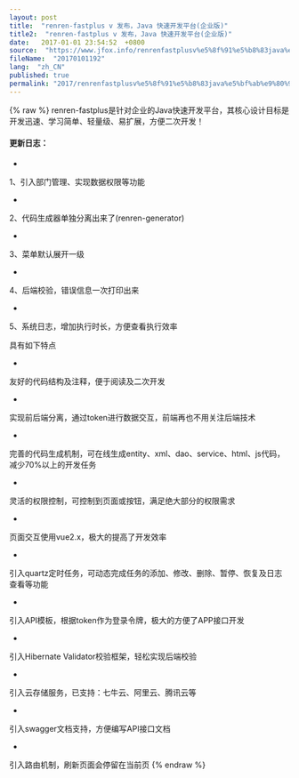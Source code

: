 ```yaml
---
layout: post
title:  "renren-fastplus v 发布，Java 快速开发平台(企业版)"
title2:  "renren-fastplus v 发布，Java 快速开发平台(企业版)"
date:   2017-01-01 23:54:52  +0800
source:  "https://www.jfox.info/renrenfastplusv%e5%8f%91%e5%b8%83java%e5%bf%ab%e9%80%9f%e5%bc%80%e5%8f%91%e5%b9%b3%e5%8f%b0%e4%bc%81%e4%b8%9a%e7%89%88.html"
fileName:  "20170101192"
lang:  "zh_CN"
published: true
permalink: "2017/renrenfastplusv%e5%8f%91%e5%b8%83java%e5%bf%ab%e9%80%9f%e5%bc%80%e5%8f%91%e5%b9%b3%e5%8f%b0%e4%bc%81%e4%b8%9a%e7%89%88.html"
---
```

{% raw %}
renren-fastplus是针对企业的Java快速开发平台，其核心设计目标是开发迅速、学习简单、轻量级、易扩展，方便二次开发！

#### 更新日志：

- 
1、引入部门管理、实现数据权限等功能

- 
 2、代码生成器单独分离出来了(renren-generator) 

- 
3、菜单默认展开一级

- 
4、后端校验，错误信息一次打印出来

- 
5、系统日志，增加执行时长，方便查看执行效率

具有如下特点

- 
友好的代码结构及注释，便于阅读及二次开发

- 
实现前后端分离，通过token进行数据交互，前端再也不用关注后端技术

- 
完善的代码生成机制，可在线生成entity、xml、dao、service、html、js代码，减少70%以上的开发任务

- 
灵活的权限控制，可控制到页面或按钮，满足绝大部分的权限需求

- 
页面交互使用vue2.x，极大的提高了开发效率

- 
引入quartz定时任务，可动态完成任务的添加、修改、删除、暂停、恢复及日志查看等功能

- 
引入API模板，根据token作为登录令牌，极大的方便了APP接口开发

- 
引入Hibernate Validator校验框架，轻松实现后端校验

- 
引入云存储服务，已支持：七牛云、阿里云、腾讯云等

- 
引入swagger文档支持，方便编写API接口文档

- 
引入路由机制，刷新页面会停留在当前页
{% endraw %}